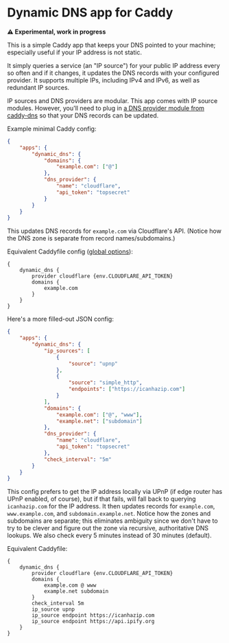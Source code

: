 Dynamic DNS app for Caddy
=========================

**⚠️ Experimental, work in progress**

This is a simple Caddy app that keeps your DNS pointed to your machine; especially useful if your IP address is not static.

It simply queries a service (an "IP source") for your public IP address every so often and if it changes, it updates the DNS records with your configured provider. It supports multiple IPs, including IPv4 and IPv6, as well as redundant IP sources.

IP sources and DNS providers are modular. This app comes with IP source modules. However, you'll need to plug in [a DNS provider module from caddy-dns](https://github.com/caddy-dns) so that your DNS records can be updated.

Example minimal Caddy config:

```json
{
	"apps": {
		"dynamic_dns": {
			"domains": {
				"example.com": ["@"]
			},
			"dns_provider": {
				"name": "cloudflare",
				"api_token": "topsecret"
			}
		}
	}
}
```

This updates DNS records for `example.com` via Cloudflare's API. (Notice how the DNS zone is separate from record names/subdomains.)

Equivalent Caddyfile config ([global options](https://caddyserver.com/docs/caddyfile/options)):

```
{
	dynamic_dns {
		provider cloudflare {env.CLOUDFLARE_API_TOKEN}
		domains {
			example.com
		}
	}
}
```

Here's a more filled-out JSON config:

```json
{
	"apps": {
		"dynamic_dns": {
			"ip_sources": [
				{
					"source": "upnp"
				},
				{
					"source": "simple_http",
					"endpoints": ["https://icanhazip.com"]
				}
			],
			"domains": {
				"example.com": ["@", "www"],
				"example.net": ["subdomain"]
			},
			"dns_provider": {
				"name": "cloudflare",
				"api_token": "topsecret"
			},
			"check_interval": "5m"
		}
	}
}
```


This config prefers to get the IP address locally via UPnP (if edge router has UPnP enabled, of course), but if that fails, will fall back to querying `icanhazip.com` for the IP address. It then updates records for `example.com`, `www.example.com`, and `subdomain.example.net`. Notice how the zones and subdomains are separate; this eliminates ambiguity since we don't have to try to be clever and figure out the zone via recursive, authoritative DNS lookups. We also check every 5 minutes instead of 30 minutes (default).

Equivalent Caddyfile:

```
{
	dynamic_dns {
		provider cloudflare {env.CLOUDFLARE_API_TOKEN}
		domains {
			example.com @ www
			example.net subdomain
		}
		check_interval 5m
		ip_source upnp
		ip_source endpoint https://icanhazip.com
		ip_source endpoint https://api.ipify.org
	}
}
```
